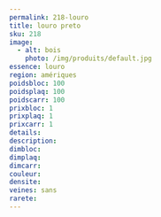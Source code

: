 ```yaml
---
permalink: 218-louro
title: louro preto
sku: 218
image: 
  - alt: bois
    photo: /img/produits/default.jpg
essence: louro
region: amériques
poidsbloc: 100
poidsplaq: 100
poidscarr: 100
prixbloc: 1
prixplaq: 1
prixcarr: 1
details: 
description: 
dimbloc: 
dimplaq: 
dimcarr: 
couleur: 
densite: 
veines: sans
rarete: 
---
```

